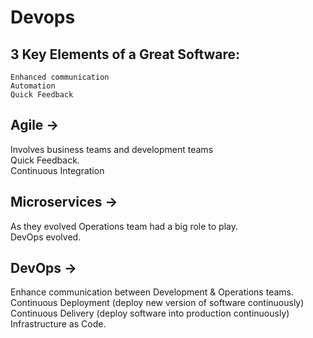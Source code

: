 # Devops

## 3 Key Elements of a Great Software: 
	Enhanced communication
	Automation
	Quick Feedback

## Agile -> 
  Involves business teams and development teams   
  Quick Feedback.   
  Continuous Integration   

## Microservices -> 
As they evolved Operations team had a big role to play.   
DevOps evolved.   

## DevOps -> 
  Enhance communication between Development & Operations teams. 
  Continuous Deployment (deploy new version of software continuously)
  Continuous Delivery (deploy software into production continuously)   
  Infrastructure as Code.  

